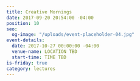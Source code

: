 ```yaml
---
title: Creative Mornings
date: 2017-09-20 20:54:00 -04:00
position: 10
seo:
  og-image: "/uploads/event-placeholder-04.jpg"
event-details:
  date: 2017-10-27 00:00:00 -04:00
  venue-name: LOCATION TBD
  start-time: TIME TBD
is-friday: true
category: lectures
---
```


